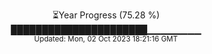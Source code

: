 <p align="center">
⏳Year Progress (75.28 %) <br>
██████████████████████▁▁▁▁▁▁▁▁ <br>
<sub>Updated: Mon, 02 Oct 2023 18:21:16 GMT</sub>
</p>

